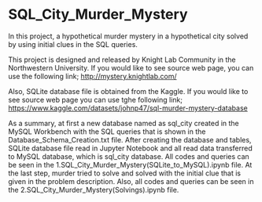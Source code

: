 # SQL_City_Murder_Mystery

In this project, a hypothetical murder mystery in a hypothetical city solved by using initial clues in the SQL queries.

This project is designed and released by Knight Lab Community in the Northwestern University. If you would like to see source web page, you can use the following link; http://mystery.knightlab.com/

Also, SQLite database file is obtained from the Kaggle. If you would like to see source web page you can use tghe following link; https://www.kaggle.com/datasets/johnp47/sql-murder-mystery-database

As a summary, at first a new database named as sql_city created in the MySQL Workbench with the SQL queries that is shown in the Database_Schema_Creation.txt file. After creating the database and tables, SQLite database file read in Jupyter Notebook and all read data transferred to MySQL database, which is sql_city database. All codes and queries can be seen in the 1.SQL_City_Murder_Mystery(SQLite_to_MySQL).ipynb file. At the last step, murder tried to solve and solved with the initial clue that is given in the problem description. Also, all codes and queries can be seen in the 2.SQL_City_Murder_Mystery(Solvings).ipynb file.
